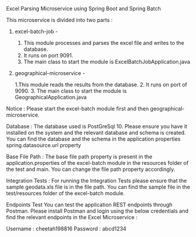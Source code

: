 Excel Parsing Microservice using Spring Boot and Spring Batch

This microservice is divided into two parts :

1. excel-batch-job - 
	
	1. This module processes and parses the excel file and writes to the database.
	2. It runs on port 9091.
  	3. The main class to start the module is ExcelBatchJobApplication.java

2. geographical-microservice - 
	
	1.This module reads the results from the database.
	2. It runs on port of 9090.
	3. The main class to start the module is GeographicalApplication.java

Notice : Please start the excel-batch module first and then geographical-microservice.

Database :
The database used is PostGreSql 10. Please ensure you have it installed on the system and the relevant database and schema is created. You can find the database and the schema in the application properties spring.datasource.url property 

Base File Path : 
The base file path property is present in the application.properties of the excel-batch module in the resources folder of the test and main.
You can change the file path property accordingly.

Integration Tests :
For running the Integration Tests please ensure that the sample geodata.xls file is in the file path. You can find the sample file in the test/resources folder of the excel-batch module.

Endpoints Test
You can test the application REST endpoints through Postman.
Please install Postman and login using the below credentials and find the relevant endpoints in the Excel Microservice :

Username : cheetah198816
Password : abcd1234

